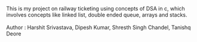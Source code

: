 This is my project on railway ticketing using concepts of DSA in c, which involves concepts like linked list, double ended queue, arrays and stacks.<br><br>
Author : Harshit Srivastava, Dipesh Kumar, Shresth Singh Chandel, Tanishq Deore
